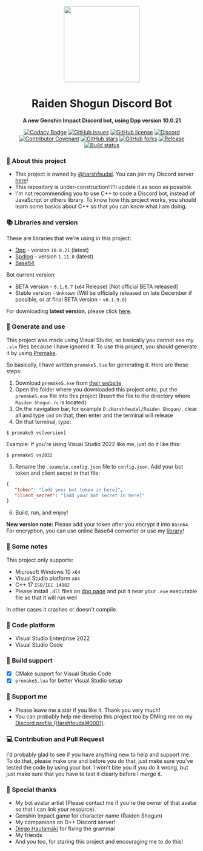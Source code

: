 <div align="center"><img src="https://user-images.githubusercontent.com/87577447/194767433-b6e04d5e-f937-44e9-81a0-c8df37537a1e.jpg" width="200" height="200"/>
<h1>Raiden Shogun Discord Bot</h1>
    <b>
        <p>A new Genshin Impact Discord bot, using Dpp version 10.0.21</p>
    </b>

[![Codacy Badge](https://app.codacy.com/project/badge/Grade/b02c00e09b054b0ca1e3d64227000259)](https://www.codacy.com/gh/Harshfeudal-Projects/Raiden-Shogun/dashboard?utm_source=github.com&amp;utm_medium=referral&amp;utm_content=Harshfeudal-Projects/Raiden-Shogun&amp;utm_campaign=Badge_Grade)
[![GitHub issues](https://img.shields.io/github/issues/Harshfeudal-Projects/Raiden-Shogun)](https://github.com/Harshfeudal-Projects/Raiden-Shogun/issues)
[![GitHub license](https://img.shields.io/github/license/Harshfeudal-Projects/Raiden-Shogun?color=brightgreen)](https://github.com/Harshfeudal-Projects/Raiden-Shogun/blob/main/LICENSE)
[![Discord](https://img.shields.io/discord/900408551573438584?style=flat&logo=discord)](https://discord.gg/6Faaqhaqjs)
<br />
[![Contributor Covenant](https://img.shields.io/badge/Contributor%20Covenant-2.1-4baaaa.svg)](https://github.com/Harshfeudal-Projects/Raiden-Shogun/blob/main/CODE_OF_CONDUCT.md)
[![GitHub stars](https://img.shields.io/github/stars/Harshfeudal-Projects/Raiden-Shogun?color=ff69b4)](https://github.com/Harshfeudal-Projects/Raiden-Shogun/stargazers)
[![GitHub forks](https://img.shields.io/github/forks/Harshfeudal-Projects/Raiden-Shogun?color=ff69b4)](https://github.com/Harshfeudal-Projects/Raiden-Shogun/network)
[![Release](https://img.shields.io/github/v/release/Harshfeudal-Projects/Raiden-Shogun?color=brightgreen)](https://github.com/Harshfeudal-Projects/Raiden-Shogun/releases/latest)
[![Build status](https://ci.appveyor.com/api/projects/status/rw24l1muco30hkqx?svg=true)](https://ci.appveyor.com/project/harshfeudal/raiden-shogun)
</div>

### :pencil: About this project
- This project is owned by [@harshfeudal](https://github.com/harshfeudal). You can join my Discord server [here](https://discord.gg/BAk2CXpRAT)!
- This repository is under-construction! I'll update it as soon as possible.
- I'm not recommending you to use C++ to code a Discord bot, instead of JavaScript or others library. To know how this project works, you should learn some basics about C++ so that you can know what I am doing.

### 📚 Libraries and version
These are libraries that we're using in this project:
- [Dpp](https://github.com/brainboxdotcc/DPP) - version `10.0.21` (latest)
- [Spdlog](https://github.com/gabime/spdlog) - version `1.11.0` (latest)
- [Base64](https://gist.github.com/tomykaira/f0fd86b6c73063283afe550bc5d77594)

Bot current version: 
- BETA version - `0.1.6.7` (`x64` Release) [Not official BETA released]
- Stable version - `Unknown` (Will be officially released on late December if possible, or at final BETA version - `v0.1.9.0`)

 For downloading **latest version**, please click [here](https://github.com/Harshfeudal-Projects/Raiden-Shogun/releases).

### 🚨 Generate and use
 This project was made using Visual Studio, so basically you cannot see my `.sln` files because I have ignored it. To use this project, you should generate it by using [Premake](https://premake.github.io/).

 So basically, I have written `premake5.lua` for generating it. Here are these steps:
 1. Download `premake5.exe` from [their website](https://premake.github.io/)
 2. Open the folder where you downloaded this project onto, put the `premake5.exe` file into this project (Insert the file to the directory where `Raiden Shogun.rc` is located)
 3. On the navigation bar, for example `D:/Harshfeudal/Raiden Shogun/`, clear all and type `cmd` on that, then enter and the terminal will release
 4. On that terminal, type:
 ```
 $ premake5 vs[version]
 ```
 Example: If you're using Visual Studio 2022 like me, just do it like this:
 ```
 $ premake5 vs2022
 ```
 5. Rename the `.example.config.json` file to `config.json`. Add your bot token and client secret in that file:
 ```json
 {
    "token": "[add your bot token in here]",
    "client_secret": "[add your bot secret in here]"
 }
 ```
 6. Build, run, and enjoy!

 **New version note:** Please add your token after you encrypt it into `Base64`. For encryption, you can use online Base64 converter or use my [library](https://github.com/Harshfeudal-Projects/Raiden-Shogun/blob/main/include/harshfeudal/base64.h)!

 ### 📜 Some notes
 This project only supports:
 - Microsoft Windows 10 `x64`
 - Visual Studio platform `x64`
 - C++ 17 `ISO/IEC 14882`
 - Please install `.dll` files on [dpp page](https://dpp.dev/) and put it near your `.exe` executable file so that it will run well

 In other cases it crashes or doesn't compile.

### 👷 Code platform
- Visual Studio Enterprise 2022
- Visual Studio Code

### 💎 Build support
- [x] CMake support for Visual Studio Code
- [x] `premake5.lua` for better Visual Studio setup

 ### 🤝 Support me
 - Please leave me a star if you like it. Thank you very much!
 - You can probably help me develop this project too by DMing me on my [Discord profile (Harshfeudal#0001)](https://discord.com/users/622450109317251088).

 ### :computer: Contribution and Pull Request
  I'd probably glad to see if you have anything new to help and support me. To do that, please make one and before you do that, just make sure you've tested the code by using your bot. I won't bite you if you do it wrong, but just make sure that you have to test it clearly before I merge it.

 ### :sparkling_heart: Special thanks
  - My bot avatar artist (Please contact me if you're the owner of that avatar so that I can link your resource).
  - Genshin Impact game for character name (Raiden Shogun)
  - My companions on D++ Discord server!
  - [Diego Hautamäki](https://github.com/VeryHolyCheeeese) for fixing the grammar
  - My friends
  - And you too, for staring this project and encouraging me to do this!
